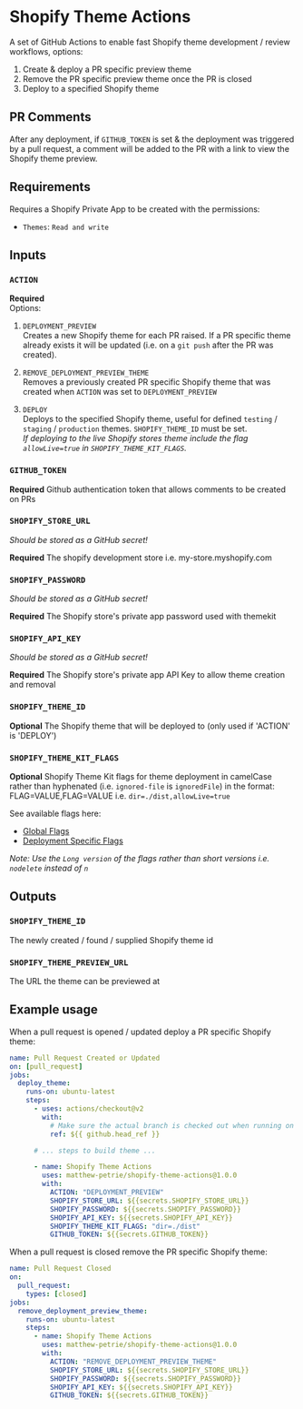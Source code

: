 # Shopify Theme Actions

A set of GitHub Actions to enable fast Shopify theme development / review workflows, options:

1. Create & deploy a PR specific preview theme
2. Remove the PR specific preview theme once the PR is closed
3. Deploy to a specified Shopify theme

## PR Comments

After any deployment, if `GITHUB_TOKEN` is set & the deployment was triggered by a pull request, a comment will be added to the PR with a link to view the Shopify theme preview.

## Requirements

Requires a Shopify Private App to be created with the permissions:

- `Themes`: `Read and write`

## Inputs

### `ACTION`

**Required**  
Options:

1. `DEPLOYMENT_PREVIEW`  
   Creates a new Shopify theme for each PR raised. If a PR specific theme already exists it will be updated (i.e. on a `git push` after the PR was created).

2. `REMOVE_DEPLOYMENT_PREVIEW_THEME`  
   Removes a previously created PR specific Shopify theme that was created when `ACTION` was set to `DEPLOYMENT_PREVIEW`

3. `DEPLOY`  
   Deploys to the specified Shopify theme, useful for defined `testing` / `staging` / `production` themes. `SHOPIFY_THEME_ID` must be set.  
   _If deploying to the live Shopify stores theme include the flag `allowLive=true` in `SHOPIFY_THEME_KIT_FLAGS`._

### `GITHUB_TOKEN`

**Required** Github authentication token that allows comments to be created on PRs

### `SHOPIFY_STORE_URL`

_Should be stored as a GitHub secret!_

**Required** The shopify development store i.e. my-store.myshopify.com

### `SHOPIFY_PASSWORD`

_Should be stored as a GitHub secret!_

**Required** The Shopify store's private app password used with themekit

### `SHOPIFY_API_KEY`

_Should be stored as a GitHub secret!_

**Required** The Shopify store's private app API Key to allow theme creation and removal

### `SHOPIFY_THEME_ID`

**Optional** The Shopify theme that will be deployed to (only used if 'ACTION' is 'DEPLOY')

### `SHOPIFY_THEME_KIT_FLAGS`

**Optional** Shopify Theme Kit flags for theme deployment in camelCase rather than hyphenated (i.e. `ignored-file` is `ignoredFile`) in the format: FLAG=VALUE,FLAG=VALUE i.e. `dir=./dist,allowLive=true`

See available flags here:

- [Global Flags](https://shopify.dev/tools/theme-kit/configuration-reference#command-line-flags)
- [Deployment Specific Flags](https://shopify.dev/tools/theme-kit/command-reference#deploy)

_Note: Use the `Long version` of the flags rather than short versions i.e. `nodelete` instead of `n`_

## Outputs

### `SHOPIFY_THEME_ID`

The newly created / found / supplied Shopify theme id

### `SHOPIFY_THEME_PREVIEW_URL`

The URL the theme can be previewed at

## Example usage

When a pull request is opened / updated deploy a PR specific Shopify theme:

```yaml
name: Pull Request Created or Updated
on: [pull_request]
jobs:
  deploy_theme:
    runs-on: ubuntu-latest
    steps:
      - uses: actions/checkout@v2
        with:
          # Make sure the actual branch is checked out when running on pull requests
          ref: ${{ github.head_ref }}

      # ... steps to build theme ...

      - name: Shopify Theme Actions
        uses: matthew-petrie/shopify-theme-actions@1.0.0
        with:
          ACTION: "DEPLOYMENT_PREVIEW"
          SHOPIFY_STORE_URL: ${{secrets.SHOPIFY_STORE_URL}}
          SHOPIFY_PASSWORD: ${{secrets.SHOPIFY_PASSWORD}}
          SHOPIFY_API_KEY: ${{secrets.SHOPIFY_API_KEY}}
          SHOPIFY_THEME_KIT_FLAGS: "dir=./dist"
          GITHUB_TOKEN: ${{secrets.GITHUB_TOKEN}}
```

When a pull request is closed remove the PR specific Shopify theme:

```yaml
name: Pull Request Closed
on:
  pull_request:
    types: [closed]
jobs:
  remove_deployment_preview_theme:
    runs-on: ubuntu-latest
    steps:
      - name: Shopify Theme Actions
        uses: matthew-petrie/shopify-theme-actions@1.0.0
        with:
          ACTION: "REMOVE_DEPLOYMENT_PREVIEW_THEME"
          SHOPIFY_STORE_URL: ${{secrets.SHOPIFY_STORE_URL}}
          SHOPIFY_PASSWORD: ${{secrets.SHOPIFY_PASSWORD}}
          SHOPIFY_API_KEY: ${{secrets.SHOPIFY_API_KEY}}
          GITHUB_TOKEN: ${{secrets.GITHUB_TOKEN}}
```
